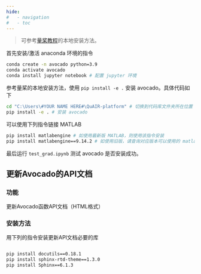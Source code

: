 ```yaml
---
hide:
#   - navigation
#   - toc
---
```

> 可参考[量桨教程](https://qml.baidu.com/install/installation_guide.html)的本地安装方法。

首先安装/激活 anaconda 环境的指令

```bash
conda create -n avocado python=3.9
conda activate avocado
conda install jupyter notebook # 配置 jupyter 环境
```

参考量桨的本地安装方法，使用 `pip install -e .` 安装 avocado。具体代码如下

```bash
cd "C:\Users\#YOUR NAME HERE#\QuAIR-platform" # 切换到代码库文件夹所在位置
pip install -e . # 安装 avocado
```

可以使用下列指令链接 MATLAB

```bash
pip install matlabengine # 如使用最新版 MATLAB，则使用该指令安装
pip install matlabengine==9.14.2 # 如使用旧版，请查询对应版本可以使用的 matlabengine
```

最后运行 `test_grad.ipynb` 测试 avocado 是否安装成功。

## 更新Avocado的API文档

### 功能

更新Avocado函数API文档（HTML格式）

### 安装方法

用下列的指令安装更新API文档必要的库

```bash

pip install docutils==0.18.1
pip install sphinx-rtd-theme==1.3.0
pip install Sphinx==6.1.3
```